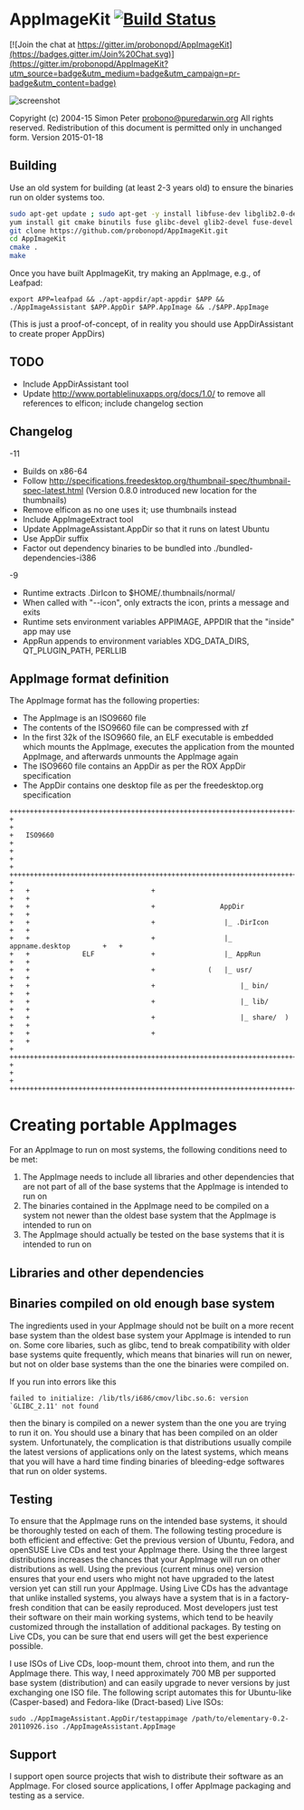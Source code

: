 AppImageKit [![Build Status](https://travis-ci.org/probonopd/AppImageKit.svg?branch=master)](https://travis-ci.org/probonopd/AppImageKit)
===========

[![Join the chat at https://gitter.im/probonopd/AppImageKit](https://badges.gitter.im/Join%20Chat.svg)](https://gitter.im/probonopd/AppImageKit?utm_source=badge&utm_medium=badge&utm_campaign=pr-badge&utm_content=badge)

![screenshot](https://cloud.githubusercontent.com/assets/2480569/3711041/71fdb282-14bb-11e4-9b3e-19d8c603a4fe.png)

Copyright (c) 2004-15 Simon Peter <probono@puredarwin.org>
All rights reserved. 
Redistribution of this document is permitted only in unchanged form.
Version 2015-01-18

Building
--------

Use an old system for building (at least 2-3 years old) to ensure the binaries run on older systems too.

```bash
sudo apt-get update ; sudo apt-get -y install libfuse-dev libglib2.0-dev cmake git libc6-dev binutils fuse # debian, Ubuntu
yum install git cmake binutils fuse glibc-devel glib2-devel fuse-devel gcc zlib-devel libpng12 # Fedora, RHEL, CentOS
git clone https://github.com/probonopd/AppImageKit.git
cd AppImageKit
cmake .
make
```

Once you have built AppImageKit, try making an AppImage, e.g., of Leafpad:

    export APP=leafpad && ./apt-appdir/apt-appdir $APP && ./AppImageAssistant $APP.AppDir $APP.AppImage && ./$APP.AppImage
    
(This is just a proof-of-concept, of in reality you should use AppDirAssistant to create proper AppDirs)

TODO
----

* Include AppDirAssistant tool
* Update http://www.portablelinuxapps.org/docs/1.0/ to remove all references to elficon; include changelog section

Changelog
---------

-11
* Builds on x86-64
* Follow http://specifications.freedesktop.org/thumbnail-spec/thumbnail-spec-latest.html (Version 0.8.0 introduced new location for the thumbnails)
* Remove elficon as no one uses it; use thumbnails instead
* Include AppImageExtract tool
* Update AppImageAssistant.AppDir so that it runs on latest Ubuntu
* Use AppDir suffix
* Factor out dependency binaries to be bundled into ./bundled-dependencies-i386

-9
* Runtime extracts .DirIcon to $HOME/.thumbnails/normal/
* When called with "--icon", only extracts the icon, prints a message and exits
* Runtime sets environment variables APPIMAGE, APPDIR that the "inside" app may use
* AppRun appends to environment variables XDG_DATA_DIRS, QT_PLUGIN_PATH, PERLLIB

AppImage format definition
--------------------------

The AppImage format has the following properties:
* The AppImage is an ISO9660 file
* The contents of the ISO9660 file can be compressed with zf
* In the first 32k of the ISO9660 file, an ELF executable is embedded
  which mounts the AppImage, executes the application from the 
  mounted AppImage, and afterwards unmounts the AppImage again
* The ISO9660 file contains an AppDir as per the ROX AppDir specification
* The AppDir contains one desktop file as per the freedesktop.org specification

```
++++++++++++++++++++++++++++++++++++++++++++++++++++++++++++++++++++++++++++++++++++
+                                                                                  +
+   ISO9660                                                                        +
+                                                                                  +
+   ++++++++++++++++++++++++++++++++++++++++++++++++++++++++++++++++++++++++++++   +
+   +                              +                                           +   +
+   +                              +                AppDir                     +   +
+   +                              +                 |_ .DirIcon               +   +
+   +                              +                 |_ appname.desktop        +   +
+   +             ELF              +                 |_ AppRun                 +   +
+   +                              +             (   |_ usr/                   +   +
+   +                              +                     |_ bin/               +   +
+   +                              +                     |_ lib/               +   +
+   +                              +                     |_ share/  )          +   +
+   +                              +                                           +   +
+   ++++++++++++++++++++++++++++++++++++++++++++++++++++++++++++++++++++++++++++   +
+                                                                                  +
++++++++++++++++++++++++++++++++++++++++++++++++++++++++++++++++++++++++++++++++++++
```

Creating portable AppImages
===========================

For an AppImage to run on most systems, the following conditions need to be met:
1. The AppImage needs to include all libraries and other dependencies that are not part of all of the base systems that the AppImage is intended to run on
2. The binaries contained in the AppImage need to be compiled on a system not newer than the oldest base system that the AppImage is intended to run on
3. The AppImage should actually be tested on the base systems that it is intended to run on

Libraries and other dependencies
--------------------------------

Binaries compiled on old enough base system
--------------------------------------------

The ingredients used in your AppImage should not be built on a more recent base system than the oldest base system your AppImage is intended to run on. Some core libaries, such as glibc, tend to break compatibility with older base systems quite frequently, which means that binaries will run on newer, but not on older base systems than the one the binaries were compiled on.

If you run into errors like this

    failed to initialize: /lib/tls/i686/cmov/libc.so.6: version `GLIBC_2.11' not found

then the binary is compiled on a newer system than the one you are trying to run it on. You should use a binary that has been compiled on an older system. Unfortunately, the complication is that distributions usually compile the latest versions of applications only on the latest systems, which means that you will have a hard time finding binaries of bleeding-edge softwares that run on older systems.

Testing
-------

To ensure that the AppImage runs on the intended base systems, it should be thoroughly tested on each of them. The following testing procedure is both efficient and effective: Get the previous version of Ubuntu, Fedora, and openSUSE Live CDs and test your AppImage there. Using the three largest distributions increases the chances that your AppImage will run on other distributions as well. Using the previous (current minus one) version ensures that your end users who might not have upgraded to the latest version yet can still run your AppImage. Using Live CDs has the advantage that unlike installed systems, you always have a system that is in a factory-fresh condition that can be easily reproduced. Most developers just test their software on their main working systems, which tend to be heavily customized through the installation of additional packages. By testing on Live CDs, you can be sure that end users will get the best experience possible.

I use ISOs of Live CDs, loop-mount them, chroot into them, and run the AppImage there. This way, I need approximately 700 MB per supported base system (distribution) and can easily upgrade to never versions by just exchanging one ISO file. The following script automates this for Ubuntu-like (Casper-based) and Fedora-like (Dract-based) Live ISOs:

    sudo ./AppImageAssistant.AppDir/testappimage /path/to/elementary-0.2-20110926.iso ./AppImageAssistant.AppImage

Support
-------

I support open source projects that wish to distribute their software as an AppImage. For closed source applications, I offer AppImage packaging and testing as a service.
